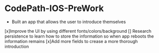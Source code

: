 # CodePath-IOS-PreWork
 - Built an app that allows the user to introduce themselves

[x]Improve the UI by using different fonts/colors/background
[] Research persistence to learn how to store the information so when app reboots the information remains
[x]Add more fields to crease a more thorough introduction
